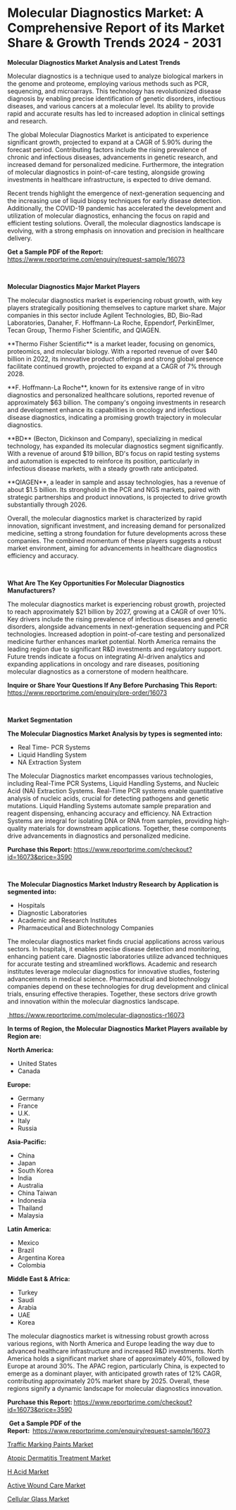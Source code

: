 <p><h1>Molecular Diagnostics Market: A Comprehensive Report of its Market Share & Growth Trends 2024 - 2031</h1></p><p><strong>Molecular Diagnostics Market Analysis and Latest Trends</strong></p>
<p><p>Molecular diagnostics is a technique used to analyze biological markers in the genome and proteome, employing various methods such as PCR, sequencing, and microarrays. This technology has revolutionized disease diagnosis by enabling precise identification of genetic disorders, infectious diseases, and various cancers at a molecular level. Its ability to provide rapid and accurate results has led to increased adoption in clinical settings and research.</p><p>The global Molecular Diagnostics Market is anticipated to experience significant growth, projected to expand at a CAGR of 5.90% during the forecast period. Contributing factors include the rising prevalence of chronic and infectious diseases, advancements in genetic research, and increased demand for personalized medicine. Furthermore, the integration of molecular diagnostics in point-of-care testing, alongside growing investments in healthcare infrastructure, is expected to drive demand.</p><p>Recent trends highlight the emergence of next-generation sequencing and the increasing use of liquid biopsy techniques for early disease detection. Additionally, the COVID-19 pandemic has accelerated the development and utilization of molecular diagnostics, enhancing the focus on rapid and efficient testing solutions. Overall, the molecular diagnostics landscape is evolving, with a strong emphasis on innovation and precision in healthcare delivery.</p></p>
<p><strong>Get a Sample PDF of the Report:&nbsp;</strong> <a href="https://www.reportprime.com/enquiry/request-sample/16073?utm_campaign=33&utm_medium=2&utm_source=Github&utm_content=ia&utm_term=25122024&utm_id=molecular-diagnostics">https://www.reportprime.com/enquiry/request-sample/16073</a></p>
<p>&nbsp;</p>
<p><strong>Molecular Diagnostics Major Market Players</strong></p>
<p><p>The molecular diagnostics market is experiencing robust growth, with key players strategically positioning themselves to capture market share. Major companies in this sector include Agilent Technologies, BD, Bio-Rad Laboratories, Danaher, F. Hoffmann-La Roche, Eppendorf, PerkinElmer, Tecan Group, Thermo Fisher Scientific, and QIAGEN.</p><p>**Thermo Fisher Scientific** is a market leader, focusing on genomics, proteomics, and molecular biology. With a reported revenue of over $40 billion in 2022, its innovative product offerings and strong global presence facilitate continued growth, projected to expand at a CAGR of 7% through 2028.</p><p>**F. Hoffmann-La Roche**, known for its extensive range of in vitro diagnostics and personalized healthcare solutions, reported revenue of approximately $63 billion. The company's ongoing investments in research and development enhance its capabilities in oncology and infectious disease diagnostics, indicating a promising growth trajectory in molecular diagnostics.</p><p>**BD** (Becton, Dickinson and Company), specializing in medical technology, has expanded its molecular diagnostics segment significantly. With a revenue of around $19 billion, BD's focus on rapid testing systems and automation is expected to reinforce its position, particularly in infectious disease markets, with a steady growth rate anticipated.</p><p>**QIAGEN**, a leader in sample and assay technologies, has a revenue of about $1.5 billion. Its stronghold in the PCR and NGS markets, paired with strategic partnerships and product innovations, is projected to drive growth substantially through 2026.</p><p>Overall, the molecular diagnostics market is characterized by rapid innovation, significant investment, and increasing demand for personalized medicine, setting a strong foundation for future developments across these companies. The combined momentum of these players suggests a robust market environment, aiming for advancements in healthcare diagnostics efficiency and accuracy.</p></p>
<p>&nbsp;</p>
<p><strong>What Are The Key Opportunities For Molecular Diagnostics Manufacturers?</strong></p>
<p><p>The molecular diagnostics market is experiencing robust growth, projected to reach approximately $21 billion by 2027, growing at a CAGR of over 10%. Key drivers include the rising prevalence of infectious diseases and genetic disorders, alongside advancements in next-generation sequencing and PCR technologies. Increased adoption in point-of-care testing and personalized medicine further enhances market potential. North America remains the leading region due to significant R&D investments and regulatory support. Future trends indicate a focus on integrating AI-driven analytics and expanding applications in oncology and rare diseases, positioning molecular diagnostics as a cornerstone of modern healthcare.</p></p>
<p><strong>Inquire or Share Your Questions If Any Before Purchasing This Report:</strong> <a href="https://www.reportprime.com/enquiry/pre-order/16073?utm_campaign=33&utm_medium=2&utm_source=Github&utm_content=ia&utm_term=25122024&utm_id=molecular-diagnostics">https://www.reportprime.com/enquiry/pre-order/16073</a></p>
<p>&nbsp;</p>
<p><strong>Market Segmentation</strong></p>
<p><strong>The Molecular Diagnostics Market Analysis by types is segmented into:</strong></p>
<p><ul><li>Real Time- PCR Systems</li><li>Liquid Handling System</li><li>NA Extraction System</li></ul></p>
<p><p>The Molecular Diagnostics market encompasses various technologies, including Real-Time PCR Systems, Liquid Handling Systems, and Nucleic Acid (NA) Extraction Systems. Real-Time PCR systems enable quantitative analysis of nucleic acids, crucial for detecting pathogens and genetic mutations. Liquid Handling Systems automate sample preparation and reagent dispensing, enhancing accuracy and efficiency. NA Extraction Systems are integral for isolating DNA or RNA from samples, providing high-quality materials for downstream applications. Together, these components drive advancements in diagnostics and personalized medicine.</p></p>
<p><strong>Purchase this Report:&nbsp;</strong><a href="https://www.reportprime.com/checkout?id=16073&price=3590&utm_campaign=33&utm_medium=2&utm_source=Github&utm_content=ia&utm_term=25122024&utm_id=molecular-diagnostics">https://www.reportprime.com/checkout?id=16073&price=3590</a></p>
<p>&nbsp;</p>
<p><strong>The Molecular Diagnostics Market Industry Research by Application is segmented into:</strong></p>
<p><ul><li>Hospitals</li><li>Diagnostic Laboratories</li><li>Academic and Research Institutes</li><li>Pharmaceutical and Biotechnology Companies</li></ul></p>
<p><p>The molecular diagnostics market finds crucial applications across various sectors. In hospitals, it enables precise disease detection and monitoring, enhancing patient care. Diagnostic laboratories utilize advanced techniques for accurate testing and streamlined workflows. Academic and research institutes leverage molecular diagnostics for innovative studies, fostering advancements in medical science. Pharmaceutical and biotechnology companies depend on these technologies for drug development and clinical trials, ensuring effective therapies. Together, these sectors drive growth and innovation within the molecular diagnostics landscape.</p></p>
<p><a href="https://www.reportprime.com/molecular-diagnostics-r16073?utm_campaign=33&utm_medium=2&utm_source=Github&utm_content=ia&utm_term=25122024&utm_id=molecular-diagnostics">&nbsp;https://www.reportprime.com/molecular-diagnostics-r16073</a></p>
<p><strong>In terms of Region, the Molecular Diagnostics Market Players available by Region are:</strong></p>
<p>
    <p> <strong> North America: </strong>
        <ul>
            <li>United States</li>
            <li>Canada</li>
        </ul>
        </p> 
    <p> <strong> Europe: </strong>
        <ul>
            <li>Germany</li>
            <li>France</li>
            <li>U.K.</li>
            <li>Italy</li>
            <li>Russia</li>
        </ul>
        </p> 
    <p> <strong> Asia-Pacific: </strong>
        <ul>
            <li>China</li>
            <li>Japan</li>
            <li>South Korea</li>
            <li>India</li>
            <li>Australia</li>
            <li>China Taiwan</li>
            <li>Indonesia</li>
            <li>Thailand</li>
            <li>Malaysia</li>
        </ul>
        </p> 
    <p> <strong> Latin America: </strong>
        <ul>
            <li>Mexico</li>
            <li>Brazil</li>
            <li>Argentina Korea</li>
            <li>Colombia</li>
        </ul>
        </p> 
    <p> <strong> Middle East & Africa: </strong>
        <ul>
            <li>Turkey</li>
            <li>Saudi</li>
            <li>Arabia</li>
            <li>UAE</li>
            <li>Korea</li>
        </ul>
    </p>
    </p>
<p><p>The molecular diagnostics market is witnessing robust growth across various regions, with North America and Europe leading the way due to advanced healthcare infrastructure and increased R&D investments. North America holds a significant market share of approximately 40%, followed by Europe at around 30%. The APAC region, particularly China, is expected to emerge as a dominant player, with anticipated growth rates of 12% CAGR, contributing approximately 20% market share by 2025. Overall, these regions signify a dynamic landscape for molecular diagnostics innovation.</p></p>
<p><strong>Purchase this Report: </strong><a href="https://www.reportprime.com/checkout?id=16073&price=3590&utm_campaign=33&utm_medium=2&utm_source=Github&utm_content=ia&utm_term=25122024&utm_id=molecular-diagnostics">https://www.reportprime.com/checkout?id=16073&price=3590</a></p>
<p>&nbsp;<strong>Get a Sample PDF of the Report:&nbsp;&nbsp;</strong><a href="https://www.reportprime.com/enquiry/request-sample/16073?utm_campaign=33&utm_medium=2&utm_source=Github&utm_content=ia&utm_term=25122024&utm_id=molecular-diagnostics">https://www.reportprime.com/enquiry/request-sample/16073</a></p>
<p><strong></strong></p>
<p><p><a href="https://www.linkedin.com/pulse/in-depth-traffic-marking-paints-market-report-size-share-growth-2rwtf?utm_campaign=33&utm_medium=2&utm_source=Github&utm_content=ia&utm_term=25122024&utm_id=molecular-diagnostics">Traffic Marking Paints Market</a></p><p><a href="https://github.com/lashaunm5st/Market-Research-Report-List-1/blob/main/atopic-dermatitis-treatment-market.md?utm_campaign=33&utm_medium=2&utm_source=Github&utm_content=ia&utm_term=25122024&utm_id=molecular-diagnostics">Atopic Dermatitis Treatment Market</a></p><p><a href="https://www.linkedin.com/pulse/strategic-market-insights-navigating-global-h-acid-landscape-gyaxf?utm_campaign=33&utm_medium=2&utm_source=Github&utm_content=ia&utm_term=25122024&utm_id=molecular-diagnostics">H Acid Market</a></p><p><a href="https://github.com/osbornrdaflalo/Market-Research-Report-List-1/blob/main/active-wound-care-market.md?utm_campaign=33&utm_medium=2&utm_source=Github&utm_content=ia&utm_term=25122024&utm_id=molecular-diagnostics">Active Wound Care Market</a></p><p><a href="https://www.linkedin.com/pulse/a-mkt-nova-vc8zf?utm_campaign=33&utm_medium=2&utm_source=Github&utm_content=ia&utm_term=25122024&utm_id=molecular-diagnostics">Cellular Glass Market</a></p></p>